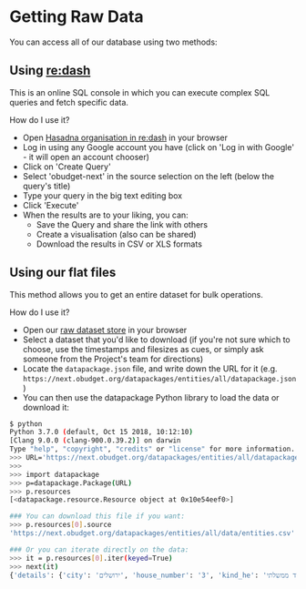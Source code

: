 # Getting Raw Data

You can access all of our database using two methods:

## Using [re:dash](https://redash.io)

This is an online SQL console in which you can execute complex SQL queries and fetch specific data.

How do I use it?
- Open [Hasadna organisation in re:dash](https://data.obudget.org) in your browser
- Log in using any Google account you have (click on 'Log in with Google' - it will open an account chooser)
- Click on 'Create Query'
- Select 'obudget-next' in the source selection on the left (below the query's title)
- Type your query in the big text editing box
- Click 'Execute'
- When the results are to your liking, you can:
  - Save the Query and share the link with others
  - Create a visualisation (also can be shared)
  - Download the results in CSV or XLS formats


## Using our flat files

This method allows you to get an entire dataset for bulk operations.

How do I use it?
- Open our [raw dataset store](https://next.obudget.org/datapackages/) in your browser
- Select a dataset that you'd like to download (if you're not sure which to choose, use the timestamps and filesizes as cues, or simply ask someone from the Project's team for directions)
- Locate the `datapackage.json` file, and write down the URL for it (e.g. `https://next.obudget.org/datapackages/entities/all/datapackage.json`)
- You can then use the datapackage Python library to load the data or download it:

```bash
$ python
Python 3.7.0 (default, Oct 15 2018, 10:12:10) 
[Clang 9.0.0 (clang-900.0.39.2)] on darwin
Type "help", "copyright", "credits" or "license" for more information.
>>> URL='https://next.obudget.org/datapackages/entities/all/datapackage.json'
>>> 
>>> import datapackage
>>> p=datapackage.Package(URL)
>>> p.resources
[<datapackage.resource.Resource object at 0x10e54eef0>]

### You can download this file if you want:
>>> p.resources[0].source
'https://next.obudget.org/datapackages/entities/all/data/entities.csv'

### Or you can iterate directly on the data:
>>> it = p.resources[0].iter(keyed=True)
>>> next(it)
{'details': {'city': 'ירושלים', 'house_number': '3', 'kind_he': 'משרד ממשלתי', 'street': 'הנשיא', 'zipcode': '9218801'}, 'id': '500100011', 'kind': 'government_office', 'kind_he': 'משרד ממשלתי', 'name': 'משרד נשיא המדינה', 'name_en': None}

```
